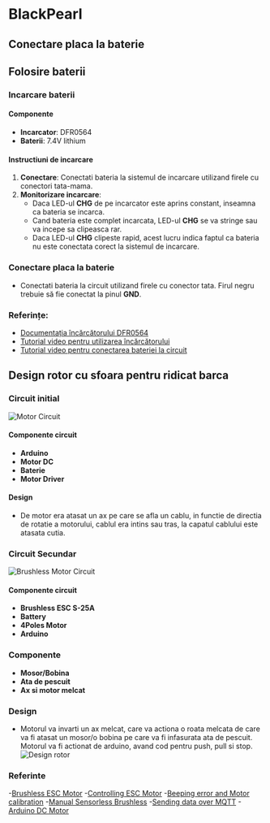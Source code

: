 # BlackPearl

## Conectare placa la baterie
## Folosire baterii

### Incarcare baterii

#### Componente
- **Incarcator**: DFR0564
- **Baterii**: 7.4V lithium

#### Instructiuni de incarcare

1. **Conectare**: Conectati bateria la sistemul de incarcare utilizand firele cu conectori tata-mama.
2. **Monitorizare incarcare**:
	- Daca LED-ul **CHG** de pe incarcator este aprins constant, inseamna ca bateria se incarca.
	- Cand bateria este complet incarcata, LED-ul **CHG** se va stringe sau va incepe sa clipeasca rar.
	- Daca LED-ul **CHG** clipeste rapid, acest lucru indica faptul ca bateria nu este conectata corect la sistemul de incarcare.

### Conectare placa la baterie

- Conectati bateria la circuit utilizand firele cu conector tata. Firul negru trebuie să fie conectat la pinul **GND**.

### Referințe:
- [Documentația încărcătorului DFR0564](https://wiki.dfrobot.com/USB_Charger_for_7.4V_LiPo_Battery_SKU__DFR0564#target_3)
- [Tutorial video pentru utilizarea încărcătorului](https://www.youtube.com/watch?v=iOwl5zBeYW0)
- [Tutorial video pentru conectarea bateriei la circuit](https://www.youtube.com/shorts/zBXLMM8SL_8)



## Design rotor cu sfoara pentru ridicat barca
### Circuit initial

![Motor Circuit](https://github.com/ABC-practica-2024/BlackPearl/blob/Design-basic-pentru-coborat/ridicat-camera/Firmware/Motor%20Circuit.png)
#### Componente circuit
- **Arduino**
- **Motor DC**
- **Baterie**
- **Motor Driver**

#### Design
  - De motor era atasat un ax pe care se afla un cablu, in functie de directia de rotatie a motorului, cablul era intins sau tras, la capatul cablului este atasata cutia.


### Circuit Secundar
![Brushless Motor Circuit](https://github.com/ABC-practica-2024/BlackPearl/blob/Design-basic-pentru-coborat/ridicat-camera/Firmware/image.png)
#### Componente circuit
- **Brushless ESC S-25A**
- **Battery**
- **4Poles Motor**
- **Arduino**

### Componente
- **Mosor/Bobina**
- **Ata de pescuit**
- **Ax si motor melcat**  
### Design
- Motorul va invarti un ax melcat, care va actiona o roata melcata de care va fi atasat un mosor/o bobina pe care va fi infasurata ata de pescuit. Motorul va fi actionat de arduino, avand cod pentru push, pull si stop.
![Design rotor](https://github.com/ABC-practica-2024/BlackPearl/blob/Design-basic-pentru-coborat/ridicat-camera/Firmware/Design%20Rotor.png)

### Referinte
-[Brushless ESC Motor](https://www.youtube.com/watch?v=qOzE5F5vFGs)
-[Controlling ESC Motor](https://www.youtube.com/watch?v=-EjVWE8KvKE)
-[Beeping error and Motor calibration](https://forum.flitetest.com/index.php?threads/esc-calibration-and-fast-beeping.8449/)
-[Manual Sensorless Brushless](https://www.himodel.com/en/info/manual/ESC_Manual_english_Himodel_20060625.pdf)
-[Sending data over MQTT](https://docs.arduino.cc/tutorials/uno-wifi-rev2/uno-wifi-r2-mqtt-device-to-device/)
-[Arduino DC Motor](https://www.tutorialspoint.com/arduino/arduino_dc_motor.htm)
